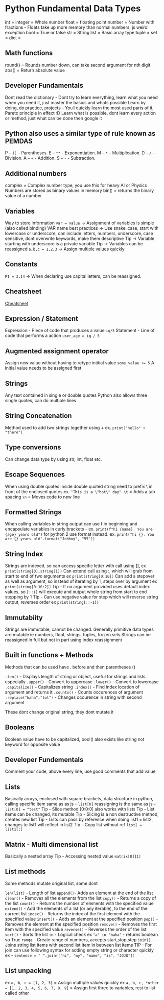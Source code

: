 # Python Fundamental Data Types

int = integer = Whole number
float = floating point number = Number with fractions - Floats take up more memory than normal numbers, js weird exception
bool = True or false
str = String
list = Basic array type
tuple =
set =
dict =

## Math functions

round() = Rounds number down, can take second argument for nth digit
abs() = Return absolute value

## Developer Fundamentals

Dont read the dictionary - Dont try to learn everything, learn what you need when you need it, just master the basics and whats possible
Learn by doing, do practice, projects - Youll quickly learn the most used parts of it, Pareto principle in effect :D
Learn what is possible, dont learn every action or method, just what can be done then google it

## Python also uses a similar type of rule known as PEMDAS

P – `()` - Parentheses.
E – `**` - Exponentiation.
M – `*` - Multiplication.
D – `/` - Division.
A – `+` - Addition.
S – `-` - Subtraction.

## Additional numbers

complex = Complex number type, you use this for heavy AI or Physics
Numbers are stored as binary values in memory
bin() = returns the binary value of a number

## Variables

Way to store information
`var = value` -> Assignment of variables is simple (also called binding)
VAR name best practices -> Use snake_case, start with lowercase or underscore, can include letters, numbers, underscore, case sensitive, dont overwrite keywords, make them descriptive
Tip -> Variable starting with underscore is a private variable
Tip -> Variables can be reassigned
`a,b,c = 1,2,3` -> Assign multiple values quickly

## Constants

`PI = 3.14` -> When declaring use capital letters, can be reassigned.

## Cheatsheet

[Cheatsheet](https://zerotomastery.io/cheatsheets/python-cheat-sheet/#useful-libraries)

## Expression / Statement

Expression - Piece of code that produces a value `iq/5`
Statement - Line of code that performs a action `user_age = iq / 5`

## Augmented assignment operator

Assign new value without having to retype intitial value `some_value += 5`
A initial value needs to be assigned first

## Strings

Any text contained in single or double quotes
Python also allows three single quotes, can do multiple lines

## String Concatenation

Method used to add two strings together using + ex. `print("hello" + "there")`

## Type conversions

Can change data type by using str, int, float etc.

## Escape Sequences

When using double quotes inside double quoted string need to prefix \ in front of the enclosed quotes ex. `"This is a \"hot\" day"`.
`\t` = Adds a tab spacing
`\n` = Moves code to new line

## Formatted Strings

When calling variables in string output can use f in beginning and encapsulate variables in curly brackets -
ex. `print(f"hi {name}. You are {age} years old")`
for python 2 use format instead.
ex. `print("hi {}. You are {} years old".format("Johhny", "55"))`

## String Index

Strings are indexed, so can access specific letter with call using [],
ex `print(string[0],string[1])`
Can extend call using :, which will grab from start to end of two arguments
ex `print(string[0:10])`
Can add a stepover as well as argument, so instead of iterating by 1, steps over by argument
ex `print(string[0:10:2])`
Tip - If no argument provided uses default index values, so `[::1]` will execute and output whole string from start to end stepping by 1
Tip - Can use negative value for step which will reverse string output, reverses order
ex `print(string[::-1])`

## Immutabiity

Strings are immutable, cannot be changed. Generally primitive data types are mutable ie numbers, float, strings, tuples, frozen sets
Strings can be reassigned in full but not in part using index reassignment

## Built in functions + Methods

Methods that can be used have . before and then parentheses ()

`.len()` - Displays length of string or object, useful for strings and lists especially
`.upper()` - Convert to uppercase
`.lower()` - Convert to lowercase
`.capitalize()` - Capitalizes string
`.index()` - Find index location of argument and returns it
`.counts()` - Counts occurences of argument
`.replace("haha","lol")` - Changes occurence in string with second argument

These dont change original string, they dont mutate it

## Booleans

Boolean value have to be capitalized, bool() also exists like string
not keyword for opposite value

## Developer Fundementals

Comment your code, above every line, use good comments that add value

## Lists

Basically arrays, enclosed with square brackets, data structure in python,
calling specific item same as as js - `list[0]`
reassigning is the same as js - `list[0] = "test"`
Tip - Slice method [0:0:0] also works with lists
Tip - List items can be changed, its mutable
Tip - Slicing is a non destructive method, creates new list
Tip - Lists can pass by reference when doing list1 = list2, changes to list1 will reflect in list2
Tip - Copy list without ref `list2 = list1[:]`

## Matrix - Multi dimensional list

Basically a nested array
Tip - Accessing nested value `matrix[0][1]`

## List methods

Some methods mutate original list, some dont

`len(list)` - Length of list
`append()`- Adds an element at the end of the list
`clear()` - Removes all the elements from the list
`copy()` - Returns a copy of the list
`count()` - Returns the number of elements with the specified value
`extend()` - Add the elements of a list (or any iterable), to the end of the current list
`index()` - Returns the index of the first element with the specified value
`insert()` - Adds an element at the specified position
`pop()` - Removes the element at the specified position
`remove()` - Removes the first item with the specified value
`reverse()` - Reverses the order of the list
`sort()` - Sorts the list
`in` - Logical check ex `"a" in "haha"` - returns boolean so True
`range` - Create range of numbers, accepts start,stop,step
`join()` - Joins string list items with second list item in between list items
TIP - For join can use following syntax for adding empty string or character quickly
ex - `sentence = " ".join(["hi", "my", "name", "is", "JOJO"])`

## List unpacking

ex `a, b, c = [1, 2, 3]` = Assign multiple values quickly
ex `a, b, c, *other = [1, 2, 3, 4, 5, 6, 7, 8, 9]` = Assign first three to variables, rest to list called other
